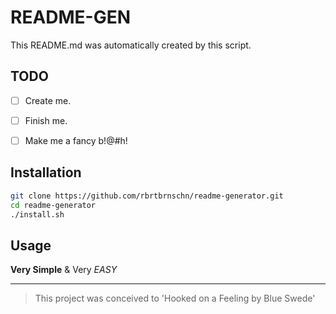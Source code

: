 # README-GEN
This README.md was automatically created by this script.
## TODO

* [ ] Create me.

* [ ] Finish me.

* [ ] Make me a fancy b!@#h!

## Installation

```bash
git clone https://github.com/rbrtbrnschn/readme-generator.git
cd readme-generator
./install.sh

```


## Usage
**Very Simple** & Very *EASY*

<hr/>

> This project was conceived to 'Hooked on a Feeling by Blue Swede'
